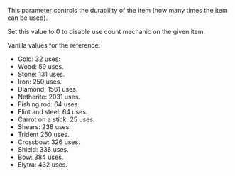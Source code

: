 This parameter controls the durability of the item (how many times the item can be used).

Set this value to 0 to disable use count mechanic on the given item.

Vanilla values for the reference:

* Gold: 32 uses:
* Wood: 59 uses.
* Stone: 131 uses.
* Iron: 250 uses.
* Diamond: 1561 uses.
* Netherite: 2031 uses.
* Fishing rod: 64 uses.
* Flint and steel: 64 uses.
* Carrot on a stick: 25 uses.
* Shears: 238 uses.
* Trident 250 uses.
* Crossbow: 326 uses.
* Shield: 336 uses.
* Bow: 384 uses.
* Elytra: 432 uses.